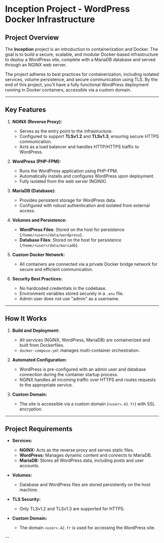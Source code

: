# **Inception Project - WordPress Docker Infrastructure**

## **Project Overview**
The **Inception** project is an introduction to containerization and Docker. The goal is to build a secure, scalable, and modular Docker-based infrastructure to deploy a WordPress site, complete with a MariaDB database and served through an NGINX web server.

The project adheres to best practices for containerization, including isolated services, volume persistence, and secure communication using TLS. By the end of this project, you'll have a fully functional WordPress deployment running in Docker containers, accessible via a custom domain.

---

## **Key Features**
1. **NGINX (Reverse Proxy):**
   - Serves as the entry point to the infrastructure.
   - Configured to support **TLSv1.2** and **TLSv1.3**, ensuring secure HTTPS communication.
   - Acts as a load balancer and handles HTTP/HTTPS traffic to WordPress.

2. **WordPress (PHP-FPM):**
   - Runs the WordPress application using PHP-FPM.
   - Automatically installs and configures WordPress upon deployment.
   - Fully isolated from the web server (NGINX).

3. **MariaDB (Database):**
   - Provides persistent storage for WordPress data.
   - Configured with robust authentication and isolated from external access.

4. **Volumes and Persistence:**
   - **WordPress Files**: Stored on the host for persistence (`/home/<user>/data/wordpress`).
   - **Database Files**: Stored on the host for persistence (`/home/<user>/data/mariadb`).

5. **Custom Docker Network:**
   - All containers are connected via a private Docker bridge network for secure and efficient communication.

6. **Security Best Practices:**
   - No hardcoded credentials in the codebase.
   - Environment variables stored securely in a `.env` file.
   - Admin user does not use "admin" as a username.

---

## **How It Works**
1. **Build and Deployment:**
   - All services (NGINX, WordPress, MariaDB) are containerized and built from Dockerfiles.
   - `docker-compose.yml` manages multi-container orchestration.

2. **Automated Configuration:**
   - WordPress is pre-configured with an admin user and database connection during the container startup process.
   - NGINX handles all incoming traffic over HTTPS and routes requests to the appropriate service.

3. **Custom Domain:**
   - The site is accessible via a custom domain (`<user>.42.fr`) with SSL encryption.

---

## **Project Requirements**
- **Services:**
  - **NGINX:** Acts as the reverse proxy and serves static files.
  - **WordPress:** Manages dynamic content and connects to MariaDB.
  - **MariaDB:** Stores all WordPress data, including posts and user accounts.

- **Volumes:**
  - Database and WordPress files are stored persistently on the host machine.

- **TLS Security:**
  - Only TLSv1.2 and TLSv1.3 are supported for HTTPS.

- **Custom Domain:**
  - The domain `<user>.42.fr` is used for accessing the WordPress site.

--